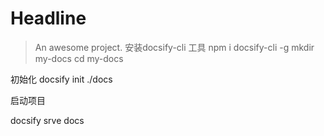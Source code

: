 # Headline

> An awesome project.
安装docsify-cli 工具 
npm i docsify-cli -g
mkdir my-docs
cd my-docs

初始化
docsify init ./docs


启动项目

docsify srve docs